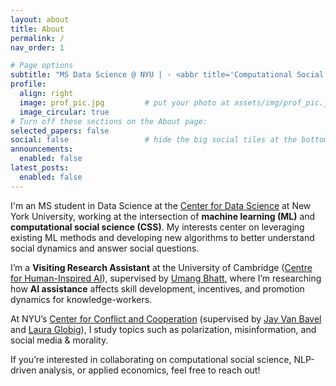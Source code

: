 ```yaml
---
layout: about
title: About
permalink: /
nav_order: 1

# Page options
subtitle: "MS Data Science @ NYU | · <abbr title='Computational Social Science'>CSS</abbr> · <abbr title='Machine Learning'>ML</abbr> · Econ"
profile:
  align: right
  image: prof_pic.jpg         # put your photo at assets/img/prof_pic.jpg
  image_circular: true
# Turn off these sections on the About page:
selected_papers: false
social: false                 # hide the big social tiles at the bottom
announcements:
  enabled: false
latest_posts:
  enabled: false
---
```


I'm an MS student in Data Science at the [Center for Data Science](https://cds.nyu.edu/) at New York University, working at the intersection of **machine learning (ML)** and **computational social science (CSS)**. My interests center on leveraging existing ML methods and developing new algorithms to better understand social dynamics and answer social questions.

I’m a **Visiting Research Assistant** at the University of Cambridge ([Centre for Human-Inspired AI](https://www.chia.cam.ac.uk/)), supervised by [Umang Bhatt](https://umangsbhatt.github.io/), where I’m researching how **AI assistance** affects skill development, incentives, and promotion dynamics for knowledge-workers.

At NYU’s [Center for Conflict and Cooperation](https://www.centerconflictcooperation.com/) (supervised by [Jay Van Bavel](https://www.jayvanbavel.com/) and [Laura Globig](https://scholar.google.com/citations?user=LcdcXxUAAAAJ&hl=en)), I study topics such as polarization, misinformation, and social media & morality.

If you’re interested in collaborating on computational social science, NLP-driven analysis, or applied economics, feel free to reach out!
